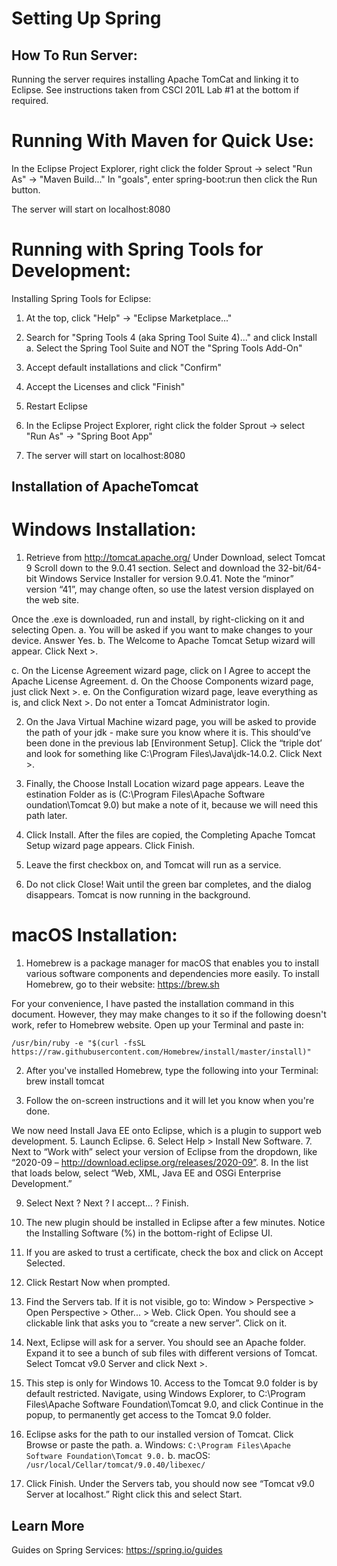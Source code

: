 # Setting Up Spring

## How To Run Server:

Running the server requires installing Apache TomCat and linking it to Eclipse. See instructions taken from CSCI 201L Lab #1 at the bottom if required.


# Running With Maven for Quick Use:

In the Eclipse Project Explorer, right click the folder Sprout -> select "Run As" -> "Maven Build..."
In "goals", enter spring-boot:run then click the Run button.

The server will start on localhost:8080


# Running with Spring Tools for Development:

Installing Spring Tools for Eclipse:
1. At the top, click "Help" -> "Eclipse Marketplace..."
2. Search for "Spring Tools 4 (aka Spring Tool Suite 4)..." and click Install
	a. Select the Spring Tool Suite and NOT the "Spring Tools Add-On"
3. Accept default installations and click "Confirm"
4. Accept the Licenses and click "Finish"
5. Restart Eclipse


7. In the Eclipse Project Explorer, right click the folder Sprout -> select "Run As" -> "Spring Boot App"

7. The server will start on localhost:8080



## Installation of ApacheTomcat

# Windows Installation: 

1. Retrieve from http://tomcat.apache.org/
Under Download, select Tomcat 9
Scroll down to the 9.0.41 section. Select and download the 32-bit/64-bit
Windows Service Installer for version 9.0.41. Note the “minor” version “41”,
may change often, so use the latest version displayed on the web site.

Once the .exe is downloaded, run and install, by right-clicking on it and selecting
Open.
  a. You will be asked if you want to make changes to your device. Answer Yes.
  b. The Welcome to Apache Tomcat Setup wizard will appear. Click Next >.

  c. On the License Agreement wizard page, click on I Agree to accept the Apache License Agreement.
  d. On the Choose Components wizard page, just click Next >.
  e. On the Configuration wizard page, leave everything as is, and click Next >. Do not enter a Tomcat Administrator login.

2. On the Java Virtual Machine wizard page, you will be asked to provide the path of your jdk - make sure you know where it is. This should’ve been done in the previous lab [Environment Setup]. Click the “triple dot’ and look for something like C:\Program Files\Java\jdk-14.0.2\. Click Next >.

3. Finally, the Choose Install Location wizard page appears. Leave the estination Folder as is (C:\Program Files\Apache Software oundation\Tomcat 9.0) but make a note of it, because we will need this path later.

4. Click Install. After the files are copied, the Completing Apache Tomcat Setup wizard page appears. Click Finish.

5. Leave the first checkbox on, and Tomcat will run as a service.

6. Do not click Close! Wait until the green bar completes, and the dialog disappears. Tomcat is now running in the background.

# macOS Installation:
1. Homebrew is a package manager for macOS that enables you to install various software components and dependencies more easily. To install Homebrew, go to their website: https://brew.sh

For your convenience, I have pasted the installation command in this document. However,
they may make changes to it so if the following doesn't work, refer to Homebrew website.
Open up your Terminal and paste in:

`/usr/bin/ruby -e "$(curl -fsSL https://raw.githubusercontent.com/Homebrew/install/master/install)"`

2. After you've installed Homebrew, type the following into your Terminal: brew install tomcat

3. Follow the on-screen instructions and it will let you know when you're done.


We now need Install Java EE onto Eclipse, which is a plugin to support web development.
5. Launch Eclipse.
6. Select Help > Install New Software.
7. Next to “Work with” select your version of Eclipse from the dropdown, like “2020-09 – http://download.eclipse.org/releases/2020-09”.
8. In the list that loads below, select “Web, XML, Java EE and OSGi Enterprise Development.”

9. Select Next ? Next ? I accept… ? Finish.
10. The new plugin should be installed in Eclipse after a few minutes. Notice the Installing Software (%) in the bottom-right of Eclipse UI.
11. If you are asked to trust a certificate, check the box and click on Accept Selected.

13. Click Restart Now when prompted.

14. Find the Servers tab. If it is not visible, go to: Window > Perspective > Open Perspective > Other... > Web. Click Open. You should see a clickable link that asks you to “create a new server”. Click on it.

15. Next, Eclipse will ask for a server. You should see an Apache folder. Expand it to see a
bunch of sub files with different versions of Tomcat. Select Tomcat v9.0 Server and
click Next >.

16. This step is only for Windows 10. Access to the Tomcat 9.0 folder is by default restricted. Navigate, using Windows Explorer, to C:\Program Files\Apache Software
Foundation\Tomcat 9.0, and click Continue in the popup, to permanently get access to the Tomcat 9.0 folder.

13. Eclipse asks for the path to our installed version of Tomcat. Click Browse or paste the path.
  a. Windows: `C:\Program Files\Apache Software Foundation\Tomcat 9.0.`
  b. macOS: `/usr/local/Cellar/tomcat/9.0.40/libexec/`

13. Click Finish. Under the Servers tab, you should now see “Tomcat v9.0 Server at localhost.” Right click this and select Start.

## Learn More
Guides on Spring Services: https://spring.io/guides
